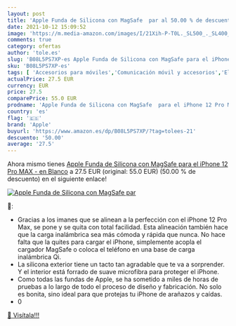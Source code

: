```yaml
---
layout: post
title: 'Apple Funda de Silicona con MagSafe  par al 50.00 % de descuento'
date: 2021-10-12 15:09:52
image: 'https://m.media-amazon.com/images/I/21Xih-P-T0L._SL500_._SL400_.jpg'
comments: true
category: ofertas
author: 'tole.es'
slug: 'B08L5PS7XP-es Apple Funda de Silicona con MagSafe para el iPhone 12 Pro...'
sku: 'B08L5PS7XP-es'
tags: [ 'Accesorios para móviles','Comunicación móvil y accesorios','Electrónica','Fundas y carcasas para teléfonos móviles','apple','iphone', ]
actualPrice: 27.5 EUR
currency: EUR
price: 27.5
comparePrice: 55.0 EUR
prodname: 'Apple Funda de Silicona con MagSafe  para el iPhone 12 Pro MAX  - en Blanco'
country: 'es'
flag: '🇪🇸'
brand: 'Apple'
buyurl: 'https://www.amazon.es/dp/B08L5PS7XP/?tag=tolees-21'
descuento: '50.00'
average: '27.5'
---
```


Ahora mismo tienes [Apple Funda de Silicona con MagSafe  para el iPhone 12 Pro MAX  - en Blanco](https://www.amazon.es/dp/B08L5PS7XP/?tag=tolees-21) a 27.5 EUR (original: 55.0 EUR) (50.00 %  de descuento) en el siguiente enlace!

[![Apple Funda de Silicona con MagSafe  par](https://m.media-amazon.com/images/I/21Xih-P-T0L._SL500_._SL400_.jpg)](https://www.amazon.es/dp/B08L5PS7XP/?tag=tolees-21)

🔎:

- Gracias a los imanes que se alinean a la perfección con el iPhone 12 Pro Max, se pone y se quita con total facilidad. Esta alineación también hace que la carga inalámbrica sea más cómoda y rápida que nunca. No hace falta que la quites para cargar el iPhone, simplemente acopla el cargador MagSafe o coloca el teléfono en una base de carga inalámbrica Qi.
- La silicona exterior tiene un tacto tan agradable que te va a sorprender. Y el interior está forrado de suave microfibra para proteger el iPhone.
- Como todas las fundas de Apple, se ha sometido a miles de horas de pruebas a lo largo de todo el proceso de diseño y fabricación. No solo es bonita, sino ideal para que protejas tu iPhone de arañazos y caídas.
- 0

[🛒 Visítala!!!](https://www.amazon.es/dp/B08L5PS7XP/?tag=tolees-21)
